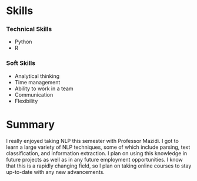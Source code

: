 # Skills 

### Technical Skills
- Python
- R

### Soft Skills
- Analytical thinking 
- Time management 
- Ability to work in a team 
- Communication 
- Flexibility

# Summary

I really enjoyed taking NLP this semester with Professor Mazidi. I got to learn a large variety of NLP techniques, some of which include parsing, text classification, and information extraction. I plan on using this knowledge in future projects as well as in any future employment opportunities. I know that this is a rapidly changing field, so I plan on taking online courses to stay up-to-date with any new advancements. 
